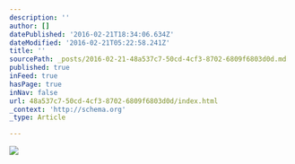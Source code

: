 ```yaml
---
description: ''
author: []
datePublished: '2016-02-21T18:34:06.634Z'
dateModified: '2016-02-21T05:22:58.241Z'
title: ''
sourcePath: _posts/2016-02-21-48a537c7-50cd-4cf3-8702-6809f6803d0d.md
published: true
inFeed: true
hasPage: true
inNav: false
url: 48a537c7-50cd-4cf3-8702-6809f6803d0d/index.html
_context: 'http://schema.org'
_type: Article

---
```

![](https://the-grid-user-content.s3-us-west-2.amazonaws.com/d359823c-f660-473c-b92e-1eff054a7aed.png)